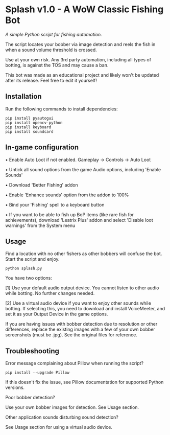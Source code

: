 # Splash v1.0 - A WoW Classic Fishing Bot

*A simple Python script for fishing automation.*

The script locates your bobber via image detection and reels the fish in when a sound volume threshold is crossed.

Use at your own risk. Any 3rd party automation, including all types of botting, is against the TOS and may cause a ban.

This bot was made as an educational project and likely won't be updated after its release. Feel free to edit it yourself!


## Installation

Run the following commands to install dependencies:

```
pip install pyautogui
pip install opencv-python
pip install keyboard
pip install soundcard
```

## In-game configuration

• Enable Auto Loot if not enabled. Gameplay -> Controls -> Auto Loot

• Untick all sound options from the game Audio options, including 'Enable Sounds'

• Download 'Better Fishing' addon

• Enable 'Enhance sounds' option from the addon to 100%

• Bind your 'Fishing' spell to a keyboard button

• If you want to be able to fish up BoP items (like rare fish for achievements), download 'Leatrix Plus' addon and select 'Disable loot warnings' from the System menu


## Usage

Find a location with no other fishers as other bobbers will confuse the bot. Start the script and enjoy.
```
python splash.py
```

You have two options: 

[1] Use your default audio output device. You cannot listen to other audio while botting. No further changes needed.

[2] Use a virtual audio device if you want to enjoy other sounds while botting. If selecting this, you need to download and install VoiceMeeter, and set it as your Output Device in the game options.


If you are having issues with bobber detection due to resolution or other differences, replace the existing images with a few of your own bobber screenshots (must be .jpg). See the original files for reference.


## Troubleshooting

Error message complaining about Pillow when running the script?

```
pip install --upgrade Pillow
```
If this doesn't fix the issue, see Pillow documentation for supported Python versions.


Poor bobber detection?

Use your own bobber images for detection. See Usage section.


Other application sounds disturbing sound detection?

See Usage section for using a virtual audio device.
